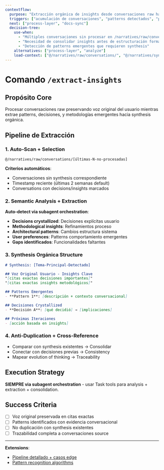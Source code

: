 ```yaml
---
contextflow:
  purpose: "Extracción orgánica de insights desde conversaciones raw hacia synthesis"
  triggers: ["acumulación de conversaciones", "patterns detectados", "processing layer requerido"]
  next: ["process-layer", "docs-sync"]
  decision-tree:
    use-when: 
      - "Múltiples conversaciones sin procesar en /narratives/raw/conversations/"
      - "Necesidad de consolidar insights antes de estructuración formal"
      - "Detección de patterns emergentes que requieren synthesis"
    alternatives: ["process-layer", "analyze"]
    load-context: ["@/narratives/raw/conversations/", "@/narratives/synthesis/"]
---
```


# Comando `/extract-insights`

## Propósito Core
Procesar conversaciones raw preservando voz original del usuario mientras extrae patterns, decisiones, y metodologías emergentes hacia synthesis orgánica.

## Pipeline de Extracción

### 1. Auto-Scan + Selection
```import
@/narratives/raw/conversations/[últimas-N-no-procesadas]
```

**Criterios automáticos**:
- Conversaciones sin synthesis correspondiente
- Timestamp reciente (últimas 2 semanas default)
- Conversations con decisions/insights marcados

### 2. Semantic Analysis + Extraction
**Auto-detect via subagent orchestration**:
- **Decisions crystallized**: Decisiones explícitas usuario
- **Methodological insights**: Refinamientos proceso  
- **Architectural patterns**: Cambios estructura sistema
- **User preferences**: Patterns comportamiento emergentes
- **Gaps identificados**: Funcionalidades faltantes

### 3. Synthesis Orgánica Structure
```markdown
# Synthesis: [Tema-Principal-Detectado]

## Voz Original Usuario - Insights Clave
"[citas exactas decisiones importantes]"
"[citas exactas insights metodológicos]"

## Patterns Emergentes
- **Pattern 1**: [descripción + contexto conversacional]

## Decisiones Crystallized  
- **Decisión A**: [qué decidió] → [implicaciones]

## Próximas Iteraciones
- [acción basada en insights]
```

### 4. Anti-Duplication + Cross-Reference
- Comparar con synthesis existentes → Consolidar
- Conectar con decisiones previas → Consistency
- Mapear evolution of thinking → Traceability

## Execution Strategy
**SIEMPRE via subagent orchestration** - usar Task tools para analysis + extraction + consolidation.

## Success Criteria
- [ ] Voz original preservada en citas exactas
- [ ] Patterns identificados con evidencia conversacional
- [ ] No duplicación con synthesis existentes
- [ ] Trazabilidad completa a conversaciones source

---

**Extensions**:
- [Pipeline detallado + casos edge](./extensions/extract-insights-details.md)
- [Pattern recognition algorithms](./extensions/extract-insights-patterns.md)